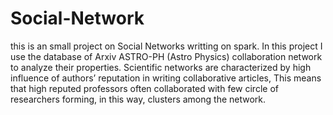 # Social-Network
this is an small project on Social Networks writting on spark. 
In this project I use the database of Arxiv ASTRO-PH (Astro Physics) collaboration network to analyze their properties. 
Scientific networks are characterized by high influence of authors’ reputation in writing collaborative articles, 
This means that high reputed professors often collaborated with few circle of researchers forming, in this way, clusters among the network. 

